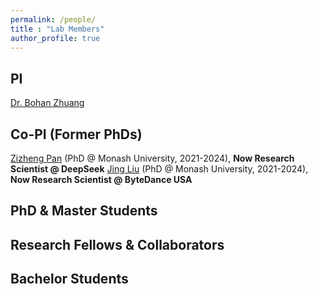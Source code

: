 ```yaml
---
permalink: /people/
title : "Lab Members"
author_profile: true
---
```


## PI
[Dr. Bohan Zhuang](https://www.baidu.com)

## Co-PI (Former PhDs)
[Zizheng Pan](https://www.baidu.com) (PhD @ Monash University, 2021-2024), **Now Research Scientist @ DeepSeek**
[Jing Liu](https://www.baidu.com) (PhD @ Monash University, 2021-2024), **Now Research Scientist @ ByteDance USA**

## PhD & Master Students

## Research Fellows & Collaborators

## Bachelor Students

